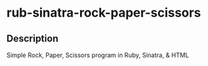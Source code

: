 # rub-sinatra-rock-paper-scissors

## Description
Simple Rock, Paper, Scissors program in Ruby, Sinatra, & HTML
